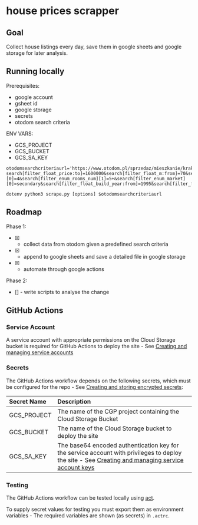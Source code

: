 # house prices scrapper

## Goal

Collect house listings every day, save them in google sheets and google storage for later analysis.

## Running locally

Prerequisites:
- google account
- gsheet id
- google storage
- secrets
- otodom search criteria

ENV VARS:

- GCS_PROJECT  
- GCS_BUCKET
- GCS_SA_KEY 

```
otodomsearchcriteriaurl='https://www.otodom.pl/sprzedaz/mieszkanie/krakow/?search[filter_float_price:to]=1600000&search[filter_float_m:from]=70&search[filter_float_m:to]=120&search[filter_enum_rooms_num][0]=4&search[filter_enum_rooms_num][1]=5+&search[filter_enum_market][0]=secondary&search[filter_float_build_year:from]=1995&search[filter_float_build_year:to]=2019&search[city_id]=38&zoom=15&lat=50.064663716138&lon=19.889994965510223'

dotenv python3 scrape.py [options] $otodomsearchcriteriaurl
```

## Roadmap

Phase 1:

- [x] - collect data from otodom given a predefined search criteria
- [x] - append to google sheets and save a detailed file in google storage
- [x] - automate through google actions

Phase 2:

- [] - write scripts to analyse the change


## GitHub Actions

### Service Account

A service account with appropriate permissions on the Cloud Storage bucket is required for GitHub Actions to deploy the site - See [Creating and managing service accounts](https://cloud.google.com/iam/docs/creating-managing-service-accounts)

### Secrets

The GitHub Actions workflow depends on the following secrets, which must be configured for the repo - See [Creating and storing encrypted secrets](https://help.github.com/en/actions/configuring-and-managing-workflows/creating-and-storing-encrypted-secrets):

| Secret Name | Description |
| :---------- | :---------- |
| GCS_PROJECT | The name of the CGP project containing the Cloud Storage Bucket |
| GCS_BUCKET | The name of the Cloud Storage bucket to deploy the site |
| GCS_SA_KEY | The base64 encoded authentication key for the service account with privileges to deploy the site - See [Creating and managing service account keys](https://cloud.google.com/iam/docs/creating-managing-service-account-keys) |

### Testing

The GitHub Actions workflow can be tested locally using [act](https://github.com/nektos/act).

To supply secret values for testing you must export them as environment variables - The required variables are shown (as secrets) in `.actrc`.

